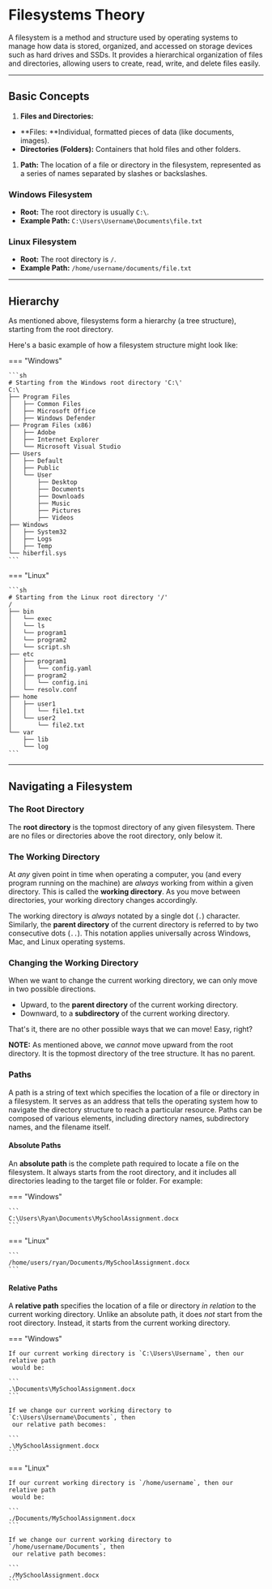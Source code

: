 # Filesystems Theory

A filesystem is a method and structure used by operating systems to manage how
 data is stored, organized, and accessed on storage devices such as hard
 drives and SSDs. It provides a hierarchical organization of files and
 directories, allowing users to create, read, write, and delete files easily.

---

## Basic Concepts

1. **Files and Directories:**
  - **Files: **Individual, formatted pieces of data (like documents, images).
  - **Directories (Folders):** Containers that hold files and other folders.
1. **Path:** The location of a file or directory in the filesystem,
   represented as a series of names separated by slashes or backslashes.

### Windows Filesystem

- **Root:** The root directory is usually `C:\`.
- **Example Path:** `C:\Users\Username\Documents\file.txt`

### Linux Filesystem

- **Root:** The root directory is `/`.
- **Example Path:** `/home/username/documents/file.txt`

---

## Hierarchy

As mentioned above, filesystems form a hierarchy (a tree structure), starting
 from the root directory.

Here's a basic example of how a filesystem structure might look like:

=== "Windows"

    ```sh
    # Starting from the Windows root directory 'C:\'
    C:\
    ├── Program Files
    │   ├── Common Files
    │   ├── Microsoft Office
    │   ├── Windows Defender
    ├── Program Files (x86)
    │   ├── Adobe
    │   ├── Internet Explorer
    │   └── Microsoft Visual Studio
    ├── Users
    │   ├── Default
    │   ├── Public
    │   └── User
    │       ├── Desktop
    │       ├── Documents
    │       ├── Downloads
    │       ├── Music
    │       ├── Pictures
    │       ├── Videos
    ├── Windows
    │   ├── System32
    │   ├── Logs
    │   ├── Temp
    └── hiberfil.sys
    ```

=== "Linux"

    ```sh
    # Starting from the Linux root directory '/'
    /
    ├── bin
    │   └── exec
    │   └── ls
    │   └── program1
    │   └── program2
    │   └── script.sh
    ├── etc
    │   ├── program1
    │   │   └── config.yaml
    │   ├── program2
    │   │   └── config.ini
    │   └── resolv.conf
    ├── home
    │   ├── user1
    │   │   └── file1.txt
    │   └── user2
    │       └── file2.txt
    └── var
        ├── lib
        └── log
    ```

---

## Navigating a Filesystem

### The Root Directory

The **root directory** is the topmost directory of any given filesystem. There
 are no files or directories above the root directory, only below it.

### The Working Directory

At *any* given point in time when operating a computer, you (and every program
 running on the machine) are *always* working from within a given directory.
 This is called the **working directory**. As you move between directories,
 your working directory changes accordingly.

The working directory is *always* notated by a single dot (`.`) character.
 Similarly, the **parent directory** of the current directory is referred to
 by two consecutive dots (`..`). This notation applies universally across
 Windows, Mac, and Linux operating systems.

### Changing the Working Directory

When we want to change the current working directory, we can only move in two
 possible directions.

- Upward, to the **parent directory** of the current working directory.
- Downward, to a **subdirectory** of the current working directory.

That's it, there are no other possible ways that we can move! Easy, right?

**NOTE:** As mentioned above, we *cannot* move upward from the root directory.
 It is the topmost directory of the tree structure. It has no parent.

### Paths

A path is a string of text which specifies the location of a file or directory
 in a filesystem. It serves as an address that tells the operating system how
 to navigate the directory structure to reach a particular resource. Paths can
 be composed of various elements, including directory names, subdirectory
 names, and the filename itself.

#### Absolute Paths

An **absolute path** is the complete path required to locate a file on the
 filesystem. It always starts from the root directory, and it includes all
 directories leading to the target file or folder. For example:

=== "Windows"

    ```
    C:\Users\Ryan\Documents\MySchoolAssignment.docx
    ```

=== "Linux"

    ```
    /home/users/ryan/Documents/MySchoolAssignment.docx
    ```

#### Relative Paths

A **relative path** specifies the location of a file or directory *in relation*
 to the current working directory. Unlike an absolute path, it does *not* start
 from the root directory. Instead, it starts from the current working directory.

=== "Windows"

    If our current working directory is `C:\Users\Username`, then our relative path
     would be:

    ```
    .\Documents\MySchoolAssignment.docx
    ```

    If we change our current working directory to `C:\Users\Username\Documents`, then
     our relative path becomes:

    ```
    .\MySchoolAssignment.docx
    ```

=== "Linux"

    If our current working directory is `/home/username`, then our relative path
     would be:

    ```
    ./Documents/MySchoolAssignment.docx
    ```

    If we change our current working directory to `/home/username/Documents`, then
     our relative path becomes:

    ```
    ./MySchoolAssignment.docx
    ```
